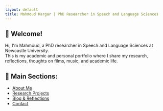 ```yaml
---
layout: default
title: Mahmoud Kargar | PhD Researcher in Speech and Language Sciences
---
```


## 👋 Welcome!

Hi, I'm Mahmoud, a PhD researcher in Speech and Language Sciences at Newcastle University.  
This is my academic and personal portfolio where I share my research, reflections, thoughts on films, music, and academic life.

## 🧭 Main Sections:

- [About Me](/about/)
- [Research Projects](/projects/)
- [Blog & Reflections](/blog/)
- [Contact](/contact/)
